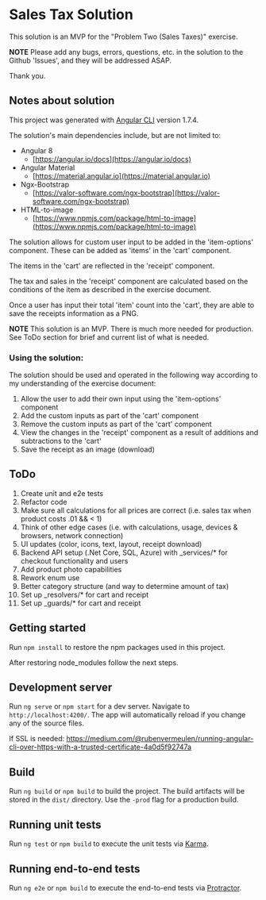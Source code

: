# Sales Tax Solution

This solution is an MVP for the "Problem Two (Sales Taxes)" exercise.

**NOTE** Please add any bugs, errors, questions, etc. in the solution to the Github 'Issues', and they will be addressed ASAP.

Thank you.

## Notes about solution
  

This project was generated with [Angular CLI](https://github.com/angular/angular-cli) version 1.7.4.

The solution's main dependencies include, but are not limited to:

 - Angular 8
	 - [https://angular.io/docs](https://angular.io/docs)
 - Angular Material
	 - [https://material.angular.io](https://material.angular.io)
 - Ngx-Bootstrap
	 - [https://valor-software.com/ngx-bootstrap](https://valor-software.com/ngx-bootstrap)
 - HTML-to-image
	 - [https://www.npmjs.com/package/html-to-image](https://www.npmjs.com/package/html-to-image)

The solution allows for custom user input to be added in the 'item-options' component. These can be added as 'items' in the 'cart' component.

The items in the 'cart' are reflected in the 'receipt' component.

The tax and sales in the 'receipt' component are calculated based on the conditions of the item as described in the exercise document.

Once a user has input their total 'item' count into the 'cart', they are able to save the receipts information as a PNG.

**NOTE** This solution is an MVP. There is much more needed for production. See ToDo section for brief and current list of what is needed.

### Using the solution:

The solution should be used and operated in the following way according to my understanding of the exercise document:

 1. Allow the user to add their own input using the 'item-options' component
 2. Add the custom inputs as part of the 'cart' component
 3. Remove the custom inputs as part of the 'cart' component
 4. View the changes in the 'receipt' component as a result of additions and subtractions to the 'cart'
 5. Save the receipt as an image (download)

## ToDo

 1. Create unit and e2e tests
 2. Refactor code
 3. Make sure all calculations for all prices are correct (i.e. sales tax when product costs .01 && < 1)
 4. Think of other edge cases (i.e. with calculations, usage, devices & browsers, network connection)
 5. UI updates (color, icons, text, layout, receipt download)
 6. Backend API setup (.Net Core, SQL, Azure) with _services/* for checkout functionality and users
 7. Add product photo capabilities
 8. Rework enum use
 9. Better category structure (and way to determine amount of tax)
 10. Set up _resolvers/* for cart and receipt
 11. Set up _guards/* for cart and receipt

## Getting started

Run `npm install` to restore the npm packages used in this project.

After restoring node_modules follow the next steps.

## Development server

Run `ng serve` or `npm start` for a dev server. Navigate to `http://localhost:4200/`. The app will automatically reload if you change any of the source files.

If SSL is needed: https://medium.com/@rubenvermeulen/running-angular-cli-over-https-with-a-trusted-certificate-4a0d5f92747a

## Build

Run `ng build` or `npm build` to build the project. The build artifacts will be stored in the `dist/` directory. Use the `-prod` flag for a production build.

## Running unit tests

Run `ng test` or `npm build` to execute the unit tests via [Karma](https://karma-runner.github.io).

## Running end-to-end tests

Run `ng e2e` or `npm build` to execute the end-to-end tests via [Protractor](http://www.protractortest.org/).
